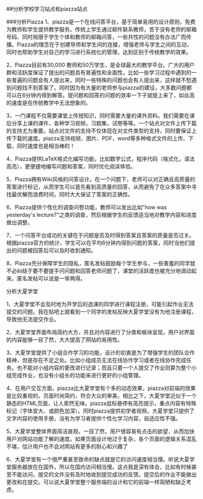 ##分析学校学习站点和piazza站点

###分析Piazza
1、piazza是一个在线问答平台，基于简单易用的设计原则，免费为教师和学生提供教学服务。传统上学生通过邮件联系教师，苦于没有老师的邮箱号码、同时局限于学生个体和教师的邮箱问答，一些共性的问题没有办法广而传播。Piazza的理念在于创建导师和学生间的连接，增强老师与学生之间的互动，同时也帮助学生对自己的学习进行系统化的管理，达到区别于传统教学的效果。

2、Piazza目前有30,000 教师和50万学生，是全球最大的教学平台。广大的用户群和活跃度保证了提出的问题具有普遍性和全面性，比如一些学习过程中遇到的一些普遍的问题会有人提出来，同时一些特殊的问题也会有人提出来，这样就不愁遇到问题找不到答案了。同时因为有大量的老师参与piazza的建设，大多数问题都可以在6分钟内得到解答。提问题和回答的问题的效率一下子就提上来了，如此高的速度是在传统教学中无法想象的。

3、一门课程不仅需要课堂上传授知识，同时需要大量的课外资料。我们需要在课后分享上课的课件，各种学习视频，习题集，试卷等等。一个站点对文件上传下载的支持尤为重要。站点对文件的支持不仅体现在对文件类型的支持，同时要保证上传下载的速度。piazza支持视频、图片、PDF、word等多种格式文件的上传、下载，同时速度也是相当棒的！
 




4、Piazza提供LaTeX格式化编写功能，比如数学公式，程序代码（格式化，语法高亮），更便捷地编写问题和答案，同时优化阅读体验。
 


5、Piazza拥有Wiki风格的问答设计。在一个问题下，老师可以对正确且高质量的答案进行标记，从而学生可以首先看到高质量的回答，从而避免了在众多答案中寻找最优解而浪费时间，同时大大保证了答案的正确性。 



6、Piazza提供个性化的调查问卷功能，教师可以发出比如"how was yesterday's lecture?"之类的调查，然后根据学生的反馈适当地对教学内容和进度做出调整。
 
7、一个问答平台成功的关键在于问题是否及时得到答案且答案的质量是否过关。根据piazza官方的统计，学生可以在平均6分钟内得到问题的答案，同时当他们提出的问题被回答后可以及时收到通知。

8、Piazza充分保障学生的隐私，匿名发帖鼓励每个学生参与，一些害羞的同学就不必纠结于要不要提手问问题和回答老师问题了，课堂的活跃度也被充分地调动起来。匿名发帖可以说是一举两得。

分析大夏学堂

1、大夏学堂不会及时地为开学后的选课的同学进行课程注册，可能引起作业无法提交的问题。我在贴吧上就看到一个同学的发帖反映大夏学堂没有为他注册课程，导致他无法提交作业。
 




2、大夏学堂界面布局简约大方，并且对内容进行了分类和板块呈现，用户对界面的内容能够一目了然，大大提高了网站的易用性。
 

3、大夏学堂提供了小组合作学习的功能，设计的初衷是为了增强学生的团队合作精神，但是存在不足之处。比如小组成员无法在线协作学习或者在线协作完成任务。也不能对小组内容的更改进行记录；而且只要一个人提交了作业则算为整个小组完成作业，也没有小组长的功能来进行更好的小组管理。

4、在用户交互方面，piazza比大夏学堂有个多的动态效果，piazza对前端的效果是比较重视的，页面时尚简约，符合大众的审美，相比之下，大夏学堂近似于一个静态的HTML页面，让人索然无味。piazza鼠标悬停有高亮提示，重点内容有特殊标记（字体变大、或颜色加深）。同时piazza提供初学者视频，大夏学堂只提供了文字内容的使用手册，没有为学习者提供个性化学习内容，自适应性不强。

5、大夏学堂整体界面简洁直观，一目了然，用户很容易有点击的欲望，从而加快用户对网站功能了解的速度。如果页面设计地过于复杂，各个页面的逻辑关系混乱不堪，估计用户也不会对网站有更多的耐心和兴趣了

6、大夏学堂有一个很严重甚至致命的缺点就是它的访问速度相当慢。听说大夏学堂服务器放在在国外，所以在国内访问相当慢。这点我是深有体会，比如有时候甚至不能访问，提交的文件没有及时地收到提交成功的反馈。提交后的作业不能做出更改和在提交。可以说大夏学堂整个服务端的设计和它的前端一样简陋和缺乏考虑。


